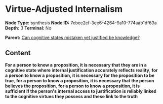 # Virtue-Adjusted Internalism

**Node Type:** synthesis
**Node ID:** 7ebee2cf-3ee6-4264-9a10-774aab1df63a
**Depth:** 3
**Terminal:** No

**Parent:** [Can cognitive states mistaken yet justified be knowledge?](can-cognitive-states-mistaken-yet-justified-be-knowledge.md)

## Content

**For a person to know a proposition, it is necessary that they are in a cognitive state where internal justification accurately reflects reality**, **for a person to know a proposition, it is necessary for the proposition to be true**, **for a person to know a proposition, it is necessary that the person believes the proposition**, **for a person to know a proposition, it is sufficient if the person's internal access to justification is reliably linked to the cognitive virtues they possess and these link to the truth**
